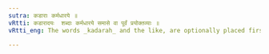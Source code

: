 ```yaml
---
sutra: कडाराः कर्मधारये ॥
vRtti: कडारादयः  शब्दाः कर्मधारये समासे वा पूर्वं प्रयोक्तव्याः ॥
vRtti_eng: The words _kadarah_ and the like, are optionally placed first in the _karma-dharaya_.

---
```

